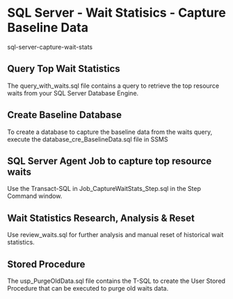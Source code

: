 # SQL Server - Wait Statisics - Capture Baseline Data
sql-server-capture-wait-stats


## Query Top Wait Statistics

The query_with_waits.sql file contains a query to retrieve the top resource waits from your SQL Server Database Engine.

## Create Baseline Database

To create a database to capture the baseline data from the waits query, execute the database_cre_BaselineData.sql file in SSMS

## SQL Server Agent Job to capture top resource waits

Use the Transact-SQL in Job_CaptureWaitStats_Step.sql in the Step Command window.

## Wait Statistics Research, Analysis & Reset

Use review_waits.sql for further analysis and manual reset of historical wait statistics.

## Stored Procedure

The usp_PurgeOldData.sql file contains the T-SQL to create the User Stored Procedure that can be executed to purge old waits data. 
